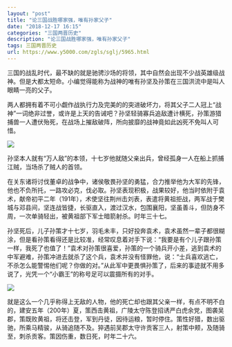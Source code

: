 ```yaml
---
layout: "post"
title: "论三国战胜哪家强，唯有孙家父子"
date: "2018-12-17 16:15"
categories: "三国两晋历史"
description: "论三国战胜哪家强，唯有孙家父子"
tags: 三国两晋历史
url: https://www.y5000.com/zgls/sglj/5965.html
---
```






三国的战乱时代，最不缺的就是驰骋沙场的将领，其中自然会出现不少战英雄级战神。但是大都太短命。小编觉得能称为战神的唯有孙坚及孙策在三国洪流中是叫人眼睛一亮的父子。

两人都拥有着不可小觑作战执行力及完美的的突进破坏力，将其父子二人冠上“战神”一词绝非过誉，或许是上天的告诫吧？孙坚轻骑寡兵追敌遭计横死，孙策游猎捕兽一人遭伏殆死，在战场上摧敌破阵，所向披靡的战神竟如此凶死不免叫人可惜。

![](https://img.y5000.com/uploads/allimg/161128/8-16112Q41241H6.jpg)

孙坚本人就有“万人敌”的本领，十七岁他就随父亲出兵，曾经孤身一人在船上抓捕江贼，当场杀了贼人的首领。

在关东诸将讨伐董卓的战争中，诸侯敬畏孙坚的勇猛，合力推举他为大军的先锋，他也不负所托，一路攻必克，伐必取。孙坚表现积极，战果较好，他当时依附于袁术，献帝初平二年（191年），术使坚往荆州击刘表，表遣将黄祖拒战，两军战于樊城与邓县间，坚连战皆捷，长驱直入，渡过汉水，包围襄阳，坚虽善斗，但防身不周，一次单骑轻出，被黄祖部下军士暗箭射杀。时年三十七。

孙坚死后，儿子孙策才十七岁，羽毛未丰，只好投奔袁术，袁术虽然一辈子都很糊涂，但是看孙策看得还是比较准，经常叹息着对手下说：“我要是有个儿子跟孙策一样，我死了也值了！”袁术对孙策很喜爱，孙策的一个骑兵开小差，逃到袁术的中军避难，孙策冲进去就杀了这个兵，袁术并没有怪罪他，说：“士兵喜欢逃亡，不杀怎么能警惕他们呢？你做的对。”从此军中更畏惧孙策了，后来的事迹就不用多说了，光凭一个“小霸王”的称号足可以震摄所有的对手。

![](https://img.y5000.com/uploads/allimg/161128/141Qa609-0.jpg)

就是这么一个几乎称得上无敌的人物，他的死亡却也跟其父亲一样，有点不明不白的，建安五年（200年）夏，策西击黄祖，广陵太守陈登招诱严白虎余党，图袭吴郡，策既败黄祖，将还击登，军到丹徒，因待运粮，暂时停住。策性好猎，数出驱驰，所乘马精骏，从骑追随不及。猝遇前吴郡太守许贡客三人，射策中颊，及随骑至，刺杀贡客。策因伤重，数日死，时年二十六。
